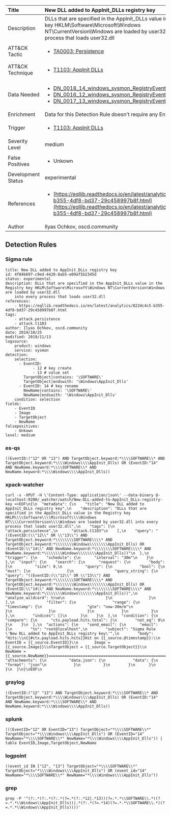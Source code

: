 | Title                | New DLL added to AppInit_DLLs registry key                                                                                                                                                 |
|:---------------------|:------------------------------------------------------------------------------------------------------------------------------------------------------------|
| Description          | DLLs that are specified in the AppInit_DLLs value in the Registry key HKLM\Software\Microsoft\Windows NT\CurrentVersion\Windows are loaded by user32.dll into every process that loads user32.dll                                                                                                                                           |
| ATT&amp;CK Tactic    |  <ul><li>[TA0003: Persistence](https://attack.mitre.org/tactics/TA0003)</li></ul>  |
| ATT&amp;CK Technique | <ul><li>[T1103: AppInit DLLs](https://attack.mitre.org/techniques/T1103)</li></ul>  |
| Data Needed          | <ul><li>[DN_0018_14_windows_sysmon_RegistryEvent](../Data_Needed/DN_0018_14_windows_sysmon_RegistryEvent.md)</li><li>[DN_0016_12_windows_sysmon_RegistryEvent](../Data_Needed/DN_0016_12_windows_sysmon_RegistryEvent.md)</li><li>[DN_0017_13_windows_sysmon_RegistryEvent](../Data_Needed/DN_0017_13_windows_sysmon_RegistryEvent.md)</li></ul>  |
| Enrichment           |  Data for this Detection Rule doesn't require any Enrichments.  |
| Trigger              | <ul><li>[T1103: AppInit DLLs](../Triggers/T1103.md)</li></ul>  |
| Severity Level       | medium |
| False Positives      | <ul><li>Unkown</li></ul>  |
| Development Status   | experimental |
| References           | <ul><li>[https://eqllib.readthedocs.io/en/latest/analytics/822dc4c5-b355-4df8-bd37-29c458997b8f.html](https://eqllib.readthedocs.io/en/latest/analytics/822dc4c5-b355-4df8-bd37-29c458997b8f.html)</li></ul>  |
| Author               | Ilyas Ochkov, oscd.community |


## Detection Rules

### Sigma rule

```
title: New DLL added to AppInit_DLLs registry key
id: 4f84b697-c9ed-4420-8ab5-e09af5b2345d
status: experimental
description: DLLs that are specified in the AppInit_DLLs value in the Registry key HKLM\Software\Microsoft\Windows NT\CurrentVersion\Windows are loaded by user32.dll
    into every process that loads user32.dll
references:
    - https://eqllib.readthedocs.io/en/latest/analytics/822dc4c5-b355-4df8-bd37-29c458997b8f.html
tags:
    - attack.persistence
    - attack.t1103
author: Ilyas Ochkov, oscd.community
date: 2019/10/25
modified: 2019/11/13
logsource:
    product: windows
    service: sysmon
detection:
    selection:
      - EventID: 
            - 12 # key create
            - 13 # value set
        TargetObject|contains: '\SOFTWARE\'
        TargetObject|endswith: '\Windows\AppInit_Dlls'
      - EventID: 14 # key rename
        NewName|contains: '\SOFTWARE\'
        NewName|endswith: '\Windows\AppInit_Dlls'
    condition: selection
fields:
    - EventID
    - Image
    - TargetObject
    - NewName
falsepositives:
    - Unkown
level: medium

```





### es-qs
    
```
((EventID:("12" OR "13") AND TargetObject.keyword:*\\\\SOFTWARE\\* AND TargetObject.keyword:*\\\\Windows\\\\AppInit_Dlls) OR (EventID:"14" AND NewName.keyword:*\\\\SOFTWARE\\* AND NewName.keyword:*\\\\Windows\\\\AppInit_Dlls))
```


### xpack-watcher
    
```
curl -s -XPUT -H \'Content-Type: application/json\' --data-binary @- localhost:9200/_watcher/watch/New-DLL-added-to-AppInit_DLLs-registry-key <<EOF\n{\n  "metadata": {\n    "title": "New DLL added to AppInit_DLLs registry key",\n    "description": "DLLs that are specified in the AppInit_DLLs value in the Registry key HKLM\\\\Software\\\\Microsoft\\\\Windows NT\\\\CurrentVersion\\\\Windows are loaded by user32.dll into every process that loads user32.dll",\n    "tags": [\n      "attack.persistence",\n      "attack.t1103"\n    ],\n    "query": "((EventID:(\\"12\\" OR \\"13\\") AND TargetObject.keyword:*\\\\\\\\SOFTWARE\\\\* AND TargetObject.keyword:*\\\\\\\\Windows\\\\\\\\AppInit_Dlls) OR (EventID:\\"14\\" AND NewName.keyword:*\\\\\\\\SOFTWARE\\\\* AND NewName.keyword:*\\\\\\\\Windows\\\\\\\\AppInit_Dlls))"\n  },\n  "trigger": {\n    "schedule": {\n      "interval": "30m"\n    }\n  },\n  "input": {\n    "search": {\n      "request": {\n        "body": {\n          "size": 0,\n          "query": {\n            "bool": {\n              "must": [\n                {\n                  "query_string": {\n                    "query": "((EventID:(\\"12\\" OR \\"13\\") AND TargetObject.keyword:*\\\\\\\\SOFTWARE\\\\* AND TargetObject.keyword:*\\\\\\\\Windows\\\\\\\\AppInit_Dlls) OR (EventID:\\"14\\" AND NewName.keyword:*\\\\\\\\SOFTWARE\\\\* AND NewName.keyword:*\\\\\\\\Windows\\\\\\\\AppInit_Dlls))",\n                    "analyze_wildcard": true\n                  }\n                }\n              ],\n              "filter": {\n                "range": {\n                  "timestamp": {\n                    "gte": "now-30m/m"\n                  }\n                }\n              }\n            }\n          }\n        },\n        "indices": []\n      }\n    }\n  },\n  "condition": {\n    "compare": {\n      "ctx.payload.hits.total": {\n        "not_eq": 0\n      }\n    }\n  },\n  "actions": {\n    "send_email": {\n      "email": {\n        "to": "root@localhost",\n        "subject": "Sigma Rule \'New DLL added to AppInit_DLLs registry key\'",\n        "body": "Hits:\\n{{#ctx.payload.hits.hits}}Hit on {{_source.@timestamp}}:\\n     EventID = {{_source.EventID}}\\n       Image = {{_source.Image}}\\nTargetObject = {{_source.TargetObject}}\\n     NewName = {{_source.NewName}}================================================================================\\n{{/ctx.payload.hits.hits}}",\n        "attachments": {\n          "data.json": {\n            "data": {\n              "format": "json"\n            }\n          }\n        }\n      }\n    }\n  }\n}\nEOF\n
```


### graylog
    
```
((EventID:("12" "13") AND TargetObject.keyword:*\\\\SOFTWARE\\* AND TargetObject.keyword:*\\\\Windows\\\\AppInit_Dlls) OR (EventID:"14" AND NewName.keyword:*\\\\SOFTWARE\\* AND NewName.keyword:*\\\\Windows\\\\AppInit_Dlls))
```


### splunk
    
```
(((EventID="12" OR EventID="13") TargetObject="*\\\\SOFTWARE\\*" TargetObject="*\\\\Windows\\\\AppInit_Dlls") OR (EventID="14" NewName="*\\\\SOFTWARE\\*" NewName="*\\\\Windows\\\\AppInit_Dlls")) | table EventID,Image,TargetObject,NewName
```


### logpoint
    
```
((event_id IN ["12", "13"] TargetObject="*\\\\SOFTWARE\\*" TargetObject="*\\\\Windows\\\\AppInit_Dlls") OR (event_id="14" NewName="*\\\\SOFTWARE\\*" NewName="*\\\\Windows\\\\AppInit_Dlls"))
```


### grep
    
```
grep -P '^(?:.*(?:.*(?:.*(?=.*(?:.*12|.*13))(?=.*.*\\SOFTWARE\\.*)(?=.*.*\\Windows\\AppInit_Dlls))|.*(?:.*(?=.*14)(?=.*.*\\SOFTWARE\\.*)(?=.*.*\\Windows\\AppInit_Dlls))))'
```



